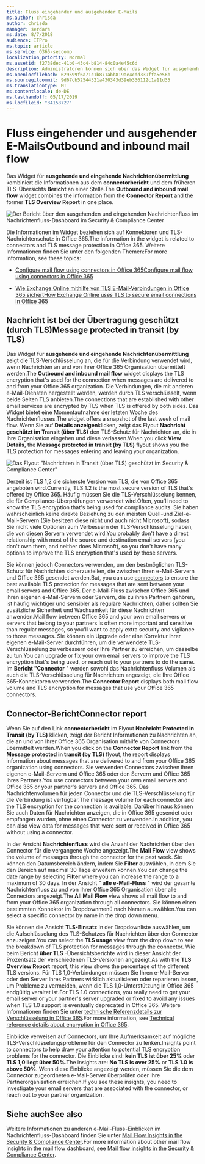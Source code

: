 ```yaml
---
title: Fluss eingehender und ausgehender E-Mails
ms.author: chrisda
author: chrisda
manager: serdars
ms.date: 8/7/2018
audience: ITPro
ms.topic: article
ms.service: O365-seccomp
localization_priority: Normal
ms.assetid: f2738dec-41b0-43c4-b814-84c0a4e45c6d
description: Administratoren können sich über das Widget für ausgehende und eingehende Nachrichten im Nachrichtenfluss-Dashboard im Security & Compliance Center informieren.
ms.openlocfilehash: 629599f6a71c1b871abb819ae4cdd339ffa5e56b
ms.sourcegitcommit: 9d67cb52544321a430343d39eb336112c1a11d35
ms.translationtype: MT
ms.contentlocale: de-DE
ms.lasthandoff: 05/17/2019
ms.locfileid: "34158727"
---
```

# <a name="outbound-and-inbound-mail-flow"></a><span data-ttu-id="99675-103">Fluss eingehender und ausgehender E-Mails</span><span class="sxs-lookup"><span data-stu-id="99675-103">Outbound and inbound mail flow</span></span>

<span data-ttu-id="99675-104">Das Widget für **ausgehende und eingehende Nachrichtenübermittlung** kombiniert die Informationen aus dem **connectorbericht** und dem früheren TLS-Übersichts **Bericht** an einer Stelle.</span><span class="sxs-lookup"><span data-stu-id="99675-104">The **Outbound and inbound mail flow** widget combines the information from the **Connector Report** and the former **TLS Overview Report** in one place.</span></span>

![Der Bericht über den ausgehenden und eingehenden Nachrichtenfluss im Nachrichtenfluss-Dashboard im Security & Compliance Center](media/2c591d1c-bad6-4b72-890e-f8fdfd4f447a.png)

<span data-ttu-id="99675-106">Die Informationen im Widget beziehen sich auf Konnektoren und TLS-Nachrichtenschutz in Office 365.</span><span class="sxs-lookup"><span data-stu-id="99675-106">The information in the widget is related to connectors and TLS message protection in Office 365.</span></span> <span data-ttu-id="99675-107">Weitere Informationen finden Sie unter den folgenden Themen:</span><span class="sxs-lookup"><span data-stu-id="99675-107">For more information, see these topics:</span></span>

- [<span data-ttu-id="99675-108">Configure mail flow using connectors in Office 365</span><span class="sxs-lookup"><span data-stu-id="99675-108">Configure mail flow using connectors in Office 365</span></span>](https://technet.microsoft.com/library/ms.exch.eac.connectorselection.aspx)

- [<span data-ttu-id="99675-109">Wie Exchange Online mithilfe von TLS E-Mail-Verbindungen in Office 365 sichert</span><span class="sxs-lookup"><span data-stu-id="99675-109">How Exchange Online uses TLS to secure email connections in Office 365</span></span>](https://support.office.com/article/4CDE0CDA-3430-4DC0-B489-F2C0736C929F)

## <a name="message-protected-in-transit-by-tls"></a><span data-ttu-id="99675-110">Nachricht ist bei der Übertragung geschützt (durch TLS)</span><span class="sxs-lookup"><span data-stu-id="99675-110">Message protected in transit (by TLS)</span></span>

<span data-ttu-id="99675-111">Das Widget für **ausgehende und eingehende Nachrichtenübermittlung** zeigt die TLS-Verschlüsselung an, die für die Verbindung verwendet wird, wenn Nachrichten an und von Ihrer Office 365 Organisation übermittelt werden.</span><span class="sxs-lookup"><span data-stu-id="99675-111">The **Outbound and inbound mail flow** widget displays the TLS encryption that's used for the connection when messages are delivered to and from your Office 365 organization.</span></span> <span data-ttu-id="99675-112">Die Verbindungen, die mit anderen e-Mail-Diensten hergestellt werden, werden durch TLS verschlüsselt, wenn beide Seiten TLS anbieten.</span><span class="sxs-lookup"><span data-stu-id="99675-112">The connections that are established with other email services are encrypted by TLS when TLS is offered by both sides.</span></span> <span data-ttu-id="99675-113">Das Widget bietet eine Momentaufnahme der letzten Woche des Nachrichtenflusses.</span><span class="sxs-lookup"><span data-stu-id="99675-113">The widget offers a snapshot of the last week of mail flow.</span></span> <span data-ttu-id="99675-114">Wenn Sie auf **Details anzeigen**klicken, zeigt das Flyout **Nachricht geschützt im Transit (über TLS)** den TLS-Schutz für Nachrichten an, die in Ihre Organisation eingehen und diese verlassen.</span><span class="sxs-lookup"><span data-stu-id="99675-114">When you click **View Details**, the **Message protected in transit (by TLS)** flyout shows you the TLS protection for messages entering and leaving your organization.</span></span>

![Das Flyout "Nachrichten in Transit (über TLS) geschützt im Security & Compliance Center"](media/825aa74c-413d-4141-8e3c-dfe68ae78eed.png)

<span data-ttu-id="99675-116">Derzeit ist TLS 1,2 die sicherste Version von TLS, die von Office 365 angeboten wird.</span><span class="sxs-lookup"><span data-stu-id="99675-116">Currently, TLS 1.2 is the most secure version of TLS that's offered by Office 365.</span></span> <span data-ttu-id="99675-117">Häufig müssen Sie die TLS-Verschlüsselung kennen, die für Compliance-Überprüfungen verwendet wird.</span><span class="sxs-lookup"><span data-stu-id="99675-117">Often, you'll need to know the TLS encryption that's being used for compliance audits.</span></span> <span data-ttu-id="99675-118">Sie haben wahrscheinlich keine direkte Beziehung zu den meisten Quell-und Ziel-e-Mail-Servern (Sie besitzen diese nicht und auch nicht Microsoft), sodass Sie nicht viele Optionen zum Verbessern der TLS-Verschlüsselung haben, die von diesen Servern verwendet wird.</span><span class="sxs-lookup"><span data-stu-id="99675-118">You probably don't have a direct relationship with most of the source and destination email servers (you don't own them, and neither does Microsoft), so you don't have many options to improve the TLS encryption that's used by those servers.</span></span>

<span data-ttu-id="99675-119">Sie können jedoch Connectors [](https://technet.microsoft.com/library/ms.exch.eac.connectorselection.aspx) verwenden, um den bestmöglichen TLS-Schutz für Nachrichten sicherzustellen, die zwischen Ihren e-Mail-Servern und Office 365 gesendet werden.</span><span class="sxs-lookup"><span data-stu-id="99675-119">But, you can use [connectors](https://technet.microsoft.com/library/ms.exch.eac.connectorselection.aspx) to ensure the best available TLS protection for messages that are sent between your email servers and Office 365.</span></span> <span data-ttu-id="99675-120">Der e-Mail-Fluss zwischen Office 365 und ihren eigenen e-Mail-Servern oder Servern, die zu ihren Partnern gehören, ist häufig wichtiger und sensibler als reguläre Nachrichten, daher sollten Sie zusätzliche Sicherheit und Wachsamkeit für diese Nachrichten anwenden.</span><span class="sxs-lookup"><span data-stu-id="99675-120">Mail flow between Office 365 and your own email servers or servers that belong to your partners is often more important and sensitive than regular messages, so you'll want to apply extra security and vigilance to those messages.</span></span> <span data-ttu-id="99675-121">Sie können ein Upgrade oder eine Korrektur ihrer eigenen e-Mail-Server durchführen, um die verwendete TLS-Verschlüsselung zu verbessern oder Ihre Partner zu erreichen, um dasselbe zu tun.</span><span class="sxs-lookup"><span data-stu-id="99675-121">You can upgrade or fix your own email servers to improve the TLS encryption that's being used, or reach out to your partners to do the same.</span></span> <span data-ttu-id="99675-122">Im **Bericht "Connector** " werden sowohl das Nachrichtenfluss Volumen als auch die TLS-Verschlüsselung für Nachrichten angezeigt, die Ihre Office 365-Konnektoren verwenden.</span><span class="sxs-lookup"><span data-stu-id="99675-122">The **Connector Report** displays both mail flow volume and TLS encryption for messages that use your Office 365 connectors.</span></span>

## <a name="connector-report"></a><span data-ttu-id="99675-123">Connector-Bericht</span><span class="sxs-lookup"><span data-stu-id="99675-123">Connector report</span></span>

<span data-ttu-id="99675-124">Wenn Sie auf den Link **connectorbericht** im Flyout **Nachricht Protected in Transit (by TLS)** klicken, zeigt der Bericht Informationen zu Nachrichten an, die an und von Ihrer Office 365 Organisation mithilfe von Connectors übermittelt werden.</span><span class="sxs-lookup"><span data-stu-id="99675-124">When you click on the **Connector Report** link from the **Message protected in transit (by TLS)** flyout, the report displays information about messages that are delivered to and from your Office 365 organization using connectors.</span></span> <span data-ttu-id="99675-125">Sie verwenden Connectors zwischen ihren eigenen e-Mail-Servern und Office 365 oder den Servern und Office 365 Ihres Partners.</span><span class="sxs-lookup"><span data-stu-id="99675-125">You use connectors between your own email servers and Office 365 or your partner's servers and Office 365.</span></span> <span data-ttu-id="99675-126">Das Nachrichtenvolumen für jeden Connector und die TLS-Verschlüsselung für die Verbindung ist verfügbar.</span><span class="sxs-lookup"><span data-stu-id="99675-126">The message volume for each connector and the TLS encryption for the connection is available.</span></span> <span data-ttu-id="99675-127">Darüber hinaus können Sie auch Daten für Nachrichten anzeigen, die in Office 365 gesendet oder empfangen wurden, ohne einen Connector zu verwenden.</span><span class="sxs-lookup"><span data-stu-id="99675-127">In addition, you can also view data for messages that were sent or received in Office 365 without using a connector.</span></span>

<span data-ttu-id="99675-128">In der Ansicht **Nachrichtenfluss** wird die Anzahl der Nachrichten über den Connector für die vergangene Woche angezeigt.</span><span class="sxs-lookup"><span data-stu-id="99675-128">The **Mail Flow** view shows the volume of messages through the connector for the past week.</span></span> <span data-ttu-id="99675-129">Sie können den Datumsbereich ändern, indem Sie **Filter** auswählen, in dem Sie den Bereich auf maximal 30 Tage erweitern können.</span><span class="sxs-lookup"><span data-stu-id="99675-129">You can change the date range by selecting **Filter** where you can increase the range to a maximum of 30 days.</span></span> <span data-ttu-id="99675-130">In der Ansicht " **alle e-Mail-Fluss** " wird der gesamte Nachrichtenfluss zu und von Ihrer Office 365 Organisation über alle Connectors angezeigt.</span><span class="sxs-lookup"><span data-stu-id="99675-130">The **All Mail Flow** view shows all mail flow to and from your Office 365 organization through all connectors.</span></span> <span data-ttu-id="99675-131">Sie können einen bestimmten Konnektor im Dropdownmenü nach Namen auswählen.</span><span class="sxs-lookup"><span data-stu-id="99675-131">You can select a specific connector by name in the drop down menu.</span></span>

<span data-ttu-id="99675-132">Sie können die Ansicht **TLS-Einsatz** in der Dropdownliste auswählen, um die Aufschlüsselung des TLS-Schutzes für Nachrichten über den Connector anzuzeigen.</span><span class="sxs-lookup"><span data-stu-id="99675-132">You can select the **TLS usage** view from the drop down to see the breakdown of TLS protection for messages through the connector.</span></span> <span data-ttu-id="99675-133">Wie beim Bericht **über TLS** -Übersichtsberichte wird in dieser Ansicht der Prozentsatz der verschiedenen TLS-Versionen angezeigt.</span><span class="sxs-lookup"><span data-stu-id="99675-133">As with the **TLS Overview Report** report, this view shows the percentage of the different TLS versions.</span></span> <span data-ttu-id="99675-134">Für TLS 1,0-Verbindungen müssen Sie Ihren e-Mail-Server oder den Server Ihres Partners wirklich aktualisieren oder reparieren lassen, um Probleme zu vermeiden, wenn die TLS 1,0-Unterstützung in Office 365 endgültig veraltet ist.</span><span class="sxs-lookup"><span data-stu-id="99675-134">For TLS 1.0 connections, you really need to get your email server or your partner's server upgraded or fixed to avoid any issues when TLS 1.0 support is eventually deprecated in Office 365.</span></span> <span data-ttu-id="99675-135">Weitere Informationen finden Sie unter [technische Referenzdetails zur Verschlüsselung in Office 365](https://support.office.com/article/862cbe93-4268-4ef9-ba79-277545ecf221).</span><span class="sxs-lookup"><span data-stu-id="99675-135">For more information, see [Technical reference details about encryption in Office 365](https://support.office.com/article/862cbe93-4268-4ef9-ba79-277545ecf221).</span></span>

<span data-ttu-id="99675-136">Einblicke verweisen auf Connectors, um Ihre Aufmerksamkeit auf mögliche TLS-Verschlüsselungsprobleme für den Connector zu lenken.</span><span class="sxs-lookup"><span data-stu-id="99675-136">Insights point to connectors to help draw your attention to potential TLS encryption problems for the connector.</span></span> <span data-ttu-id="99675-137">Die Einblicke sind: **kein TLS ist über 25%** oder **TLS 1,0 liegt über 50%**.</span><span class="sxs-lookup"><span data-stu-id="99675-137">The insights are: **No TLS is over 25%** or **TLS 1.0 is above 50%**.</span></span> <span data-ttu-id="99675-138">Wenn diese Einblicke angezeigt werden, müssen Sie die dem Connector zugeordneten e-Mail-Server überprüfen oder Ihre Partnerorganisation erreichen.</span><span class="sxs-lookup"><span data-stu-id="99675-138">If you see these insights, you need to investigate your email servers that are associated with the connector, or reach out to your partner organization.</span></span>

## <a name="see-also"></a><span data-ttu-id="99675-139">Siehe auch</span><span class="sxs-lookup"><span data-stu-id="99675-139">See also</span></span>

<span data-ttu-id="99675-140">Weitere Informationen zu anderen e-Mail-Fluss-Einblicken im Nachrichtenfluss-Dashboard finden Sie unter [Mail Flow Insights in the Security & Compliance Center](mail-flow-insights.md).</span><span class="sxs-lookup"><span data-stu-id="99675-140">For more information about other mail flow insights in the mail flow dashboard, see [Mail flow insights in the Security & Compliance Center](mail-flow-insights.md).</span></span>
